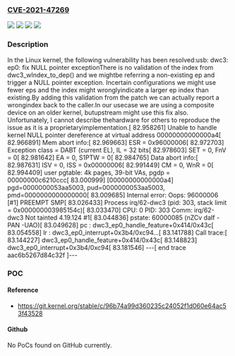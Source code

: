 ### [CVE-2021-47269](https://cve.mitre.org/cgi-bin/cvename.cgi?name=CVE-2021-47269)
![](https://img.shields.io/static/v1?label=Product&message=Linux&color=blue)
![](https://img.shields.io/static/v1?label=Version&message=&color=brightgreen)
![](https://img.shields.io/static/v1?label=Version&message=1da177e4c3f41524e886b7f1b8a0c1fc7321cac2%20&color=brightgreen)
![](https://img.shields.io/static/v1?label=Vulnerability&message=n%2Fa&color=blue)

### Description

In the Linux kernel, the following vulnerability has been resolved:usb: dwc3: ep0: fix NULL pointer exceptionThere is no validation of the index from dwc3_wIndex_to_dep() and we mightbe referring a non-existing ep and trigger a NULL pointer exception. Incertain configurations we might use fewer eps and the index might wronglyindicate a larger ep index than existing.By adding this validation from the patch we can actually report a wrongindex back to the caller.In our usecase we are using a composite device on an older kernel, butupstream might use this fix also. Unfortunately, I cannot describe thehardware for others to reproduce the issue as it is a proprietaryimplementation.[   82.958261] Unable to handle kernel NULL pointer dereference at virtual address 00000000000000a4[   82.966891] Mem abort info:[   82.969663]   ESR = 0x96000006[   82.972703]   Exception class = DABT (current EL), IL = 32 bits[   82.978603]   SET = 0, FnV = 0[   82.981642]   EA = 0, S1PTW = 0[   82.984765] Data abort info:[   82.987631]   ISV = 0, ISS = 0x00000006[   82.991449]   CM = 0, WnR = 0[   82.994409] user pgtable: 4k pages, 39-bit VAs, pgdp = 00000000c6210ccc[   83.000999] [00000000000000a4] pgd=0000000053aa5003, pud=0000000053aa5003, pmd=0000000000000000[   83.009685] Internal error: Oops: 96000006 [#1] PREEMPT SMP[   83.026433] Process irq/62-dwc3 (pid: 303, stack limit = 0x000000003985154c)[   83.033470] CPU: 0 PID: 303 Comm: irq/62-dwc3 Not tainted 4.19.124 #1[   83.044836] pstate: 60000085 (nZCv daIf -PAN -UAO)[   83.049628] pc : dwc3_ep0_handle_feature+0x414/0x43c[   83.054558] lr : dwc3_ep0_interrupt+0x3b4/0xc94...[   83.141788] Call trace:[   83.144227]  dwc3_ep0_handle_feature+0x414/0x43c[   83.148823]  dwc3_ep0_interrupt+0x3b4/0xc94[   83.181546] ---[ end trace aac6b5267d84c32f ]---

### POC

#### Reference
- https://git.kernel.org/stable/c/96b74a99d360235c24052f1d060e64ac53f43528

#### Github
No PoCs found on GitHub currently.


